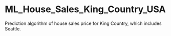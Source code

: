 # ML_House_Sales_King_Country_USA
 Prediction algorithm of house sales price for King Country, which includes Seattle.

